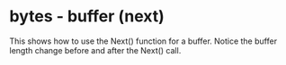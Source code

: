 # bytes - buffer (next)

This shows how to use the Next() function for a buffer. Notice the buffer length change before and after the Next() call.
